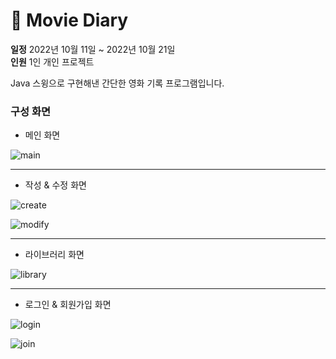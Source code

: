 # 🍿 Movie Diary 

**일정** 2022년 10월 11일 ~ 2022년 10월 21일<br>
**인원** 1인 개인 프로젝트

Java 스윙으로 구현해낸 간단한 영화 기록 프로그램입니다.

### 구성 화면

+ 메인 화면

![main](https://user-images.githubusercontent.com/113163657/225024426-6f6511eb-1eb5-44e1-a068-b4109e427c18.png)

---
+ 작성 & 수정 화면

![create](https://user-images.githubusercontent.com/113163657/225024369-e41cc9fc-06c0-4660-ba61-a3268954bd5d.png)

![modify](https://user-images.githubusercontent.com/113163657/225024431-00009def-c293-460c-b054-1bdaf8194a2d.png)

---
+ 라이브러리 화면

![library](https://user-images.githubusercontent.com/113163657/225024407-ec91fcf6-d54b-40c7-a046-a21fa0d2a4a1.png)

---

+ 로그인 & 회원가입 화면

![login](https://user-images.githubusercontent.com/113163657/225024422-995febc4-f337-486f-8379-135ff7de1d53.png)

![join](https://user-images.githubusercontent.com/113163657/225024401-21d9d50d-11f6-4214-a3f6-1699e1e9258b.png)

